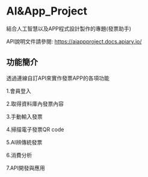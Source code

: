 # AI&App_Project


結合人工智慧以及APP程式設計製作的專題(發票助手)


API說明文件請參閱:
https://aiappproject.docs.apiary.io/


## 功能簡介
透過連線自訂API來實作發票APP的各項功能

1.會員登入

2.取得資料庫內發票內容

3.手動輸入發票

4.掃描電子發票QR code 

5.AI辨傳統發票

6.消費分析

7.API開發與應用
